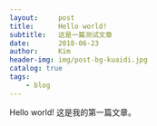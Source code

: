 ```yaml
---
layout:     post
title:      Hello world!
subtitle:   这是一篇测试文章
date:       2018-06-23
author:     Kim
header-img: img/post-bg-kuaidi.jpg
catalog: true
tags:
    - blog
---
```

Hello world!
这是我的第一篇文章。
